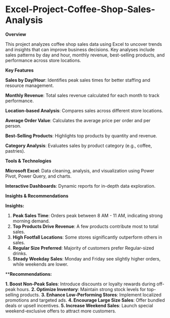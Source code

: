 # Excel-Project-Coffee-Shop-Sales-Analysis

****Overview****

This project analyzes coffee shop sales data using Excel to uncover trends and insights that can improve business decisions. Key analyses include sales patterns by day and hour, monthly revenue, best-selling products, and performance across store locations.

**Key Features**

**Sales by Day/Hour**: Identifies peak sales times for better staffing and resource management.

**Monthly Revenue**: Total sales revenue calculated for each month to track performance.

**Location-based Analysis**: Compares sales across different store locations.

**Average Order Value**: Calculates the average price per order and per person.

**Best-Selling Products**: Highlights top products by quantity and revenue.

**Category Analysis**: Evaluates sales by product category (e.g., coffee, pastries).

**Tools & Technologies**

**Microsoft Excel**: Data cleaning, analysis, and visualization using Power Pivot, Power Query, and charts.

**Interactive Dashboards**: Dynamic reports for in-depth data exploration.

**Insights & Recommendations** 

**Insights:**

1. **Peak Sales Time**: Orders peak between 8 AM - 11 AM, indicating strong morning demand.
2. **Top Products Drive Revenue**: A few products contribute most to total sales.
3. **High Footfall Locations**: Some stores significantly outperform others in sales.
4. **Regular Size Preferred**: Majority of customers prefer Regular-sized drinks.
5. **Steady Weekday Sales**: Monday and Friday see slightly higher orders, while weekends are lower.

****Recommendations:**

**1. Boost Non-Peak Sales**: Introduce discounts or loyalty rewards during off-peak hours.
**2. Optimize Inventory**: Maintain strong stock levels for top-selling products.
**3. Enhance Low-Performing Stores**: Implement localized promotions and targeted ads.
**4. Encourage Large Size Sales**: Offer bundled deals or upsell incentives.
**5. Increase Weekend Sales**: Launch special weekend-exclusive offers to attract more customers.



